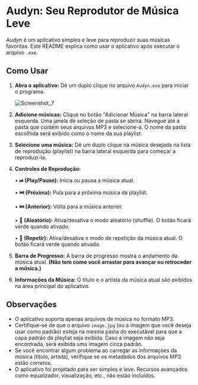 # Audyn: Seu Reprodutor de Música Leve

Audyn é um aplicativo simples e leve para reproduzir suas músicas favoritas. Este README explica como usar o aplicativo após executar o arquivo `.exe`.

## Como Usar

1. **Abra o aplicativo:** Dê um duplo clique no arquivo `Audyn.exe` para iniciar o programa.

      ![Screenshot_7](https://github.com/user-attachments/assets/d8ed97da-f28d-462d-968a-44310f9b16af)

2. **Adicione músicas:** Clique no botão "Adicionar Música" na barra lateral esquerda. Uma janela de seleção de pasta se abrirá. Navegue até a pasta que contém seus arquivos MP3 e selecione-a. O nome da pasta escolhida será exibido como o nome da sua playlist.

3. **Selecione uma música:** Dê um duplo clique na música desejada na lista de reprodução (playlist) na barra lateral esquerda para começar a reproduzi-la.

4. **Controles de Reprodução:**

   • **⏯ (Play/Pause):** Inicia ou pausa a música atual.
   
   • **⏭️ (Próxima):** Pula para a próxima música da playlist.
   
   • **⏮️ (Anterior):** Volta para a música anterior.
   
   • **🔀 (Aleatório):** Ativa/desativa o modo aleatório (shuffle).  O botão ficará verde quando ativado.
   
   • **🔁 (Repetir):** Ativa/desativa o modo de repetição da música atual. O botão ficará verde quando ativado.

5. **Barra de Progresso:** A barra de progresso mostra o andamento da música atual. **(Não tem como você arrastar para avançar ou retroceder a música.)**

6. **Informações da Música:** O título e o artista da música atual são exibidos na área principal do aplicativo.


## Observações

- O aplicativo suporta apenas arquivos de música no formato MP3.
- Certifique-se de que o arquivo `image.jpg` (ou a imagem que você deseja usar como padrão) esteja na mesma pasta do executável para que a capa padrão da playlist seja exibida.  Caso a imagem não seja encontrada, será exibida uma imagem cinza padrão.
- Se você encontrar algum problema ao carregar as informações da música (título, artista), verifique se os metadados dos arquivos MP3 estão corretos.
- O aplicativo foi projetado para ser simples e leve.  Recursos avançados como equalizador, visualização, etc., não estão incluídos.
